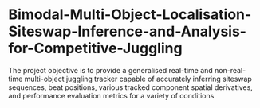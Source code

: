 # Bimodal-Multi-Object-Localisation-Siteswap-Inference-and-Analysis-for-Competitive-Juggling
The project objective is to provide a generalised real-time and non-real-time multi-object juggling tracker capable of accurately inferring siteswap sequences, beat positions, various tracked component spatial derivatives, and performance evaluation metrics for a variety of conditions
